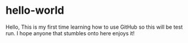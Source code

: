# hello-world

Hello,
This is my first time learning how to use GitHub so this will be test run.
I hope anyone that stumbles onto here enjoys it!
